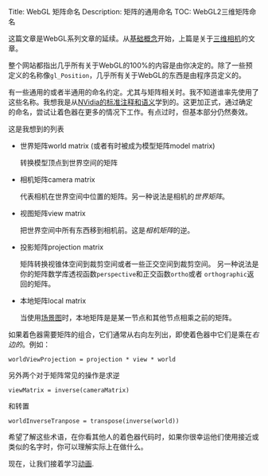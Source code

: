 Title: WebGL 矩阵命名
Description: 矩阵的通用命名
TOC: WebGL2三维矩阵命名


这篇文章是WebGL系列文章的延续。从[基础概念](webgl-fundamentals.html)开始，上篇是关于[三维相机](webgl-3d-camera.html)的文章。

整个网站都指出几乎所有关于WebGL的100%的内容是由你决定的。除了一些预定义的名称像`gl_Position`，几乎所有关于WebGL的东西是由程序员定义的。 

有一些通用的或者半通用的命名约定。尤其与矩阵相关时。我不知道谁率先使用了这些名称。我想我是从[NVidia的标准注释和语义](http://www.nvidia.com/object/using_sas.html)学到的。这更加正式，通过确定的命名，尝试让着色器在更多的情况下工作。有点过时，但基本部分仍然奏效。

这是我想到的列表

*   世界矩阵world matrix (或者有时被成为模型矩阵model matrix)

    转换模型顶点到世界空间的矩阵

*   相机矩阵camera matrix

    代表相机在世界空间中位置的矩阵。另一种说法是相机的*世界矩阵*。

*   视图矩阵view matrix

    把世界空间中所有东西移到相机前。这是*相机矩阵*的逆。

*   投影矩阵projection matrix

    矩阵转换视锥体空间到裁剪空间或者一些正交空间到裁剪空间。 另一种说法是你的矩阵数学库透视函数`perspective`和正交函数`ortho`或者
    `orthographic`返回的矩阵。

*   本地矩阵local matrix

    当使用[场景图](webgl-scene-graph.html)时，本地矩阵是是某一节点和其他节点相乘之前的矩阵。 


如果着色器需要矩阵的组合，它们通常从右向左列出，即使着色器中它们是乘在*右边的*。例如：

    worldViewProjection = projection * view * world

另外两个对于矩阵常见的操作是求逆

    viewMatrix = inverse(cameraMatrix)

和转置

    worldInverseTranpose = transpose(inverse(world))

希望了解这些术语，在你看其他人的着色器代码时，如果你很幸运他们使用接近或类似的名字时，你可以理解实际上在做什么。

现在，让我们接着学习[动画](webgl-animation.html).

